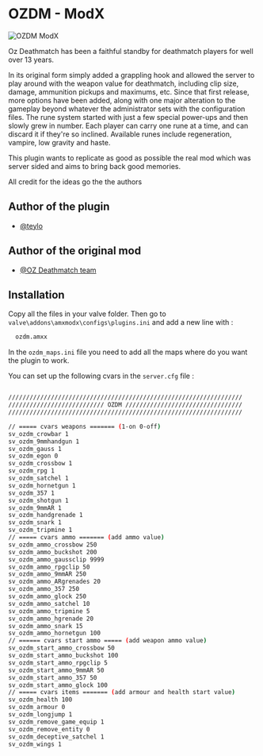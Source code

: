 # OZDM - ModX

![OZDM ModX](https://repository-images.githubusercontent.com/491540429/07c20528-70e2-4dc9-a30d-2f274ad42112)

Oz Deathmatch has been a faithful standby for deathmatch players for well over 13 years. 

In its original form simply added a grappling hook and allowed the server to play around with the weapon value for deathmatch, including clip size, damage, ammunition pickups and maximums, etc. Since that first release, more options have been added, along with one major alteration to the gameplay beyond whatever the administrator sets with the configuration files. The rune system started with just a few special power-ups and then slowly grew in number. Each player can carry one rune at a time, and can discard it if they're so inclined. Available runes include regeneration, vampire, low gravity and haste.


This plugin wants to replicate as good as possible the real mod which was server sided and aims to bring back good memories.

All credit for the ideas go the the authors


## Author of the plugin

- [@teylo](https://github.com/andreiseverin)

## Author of the original mod 
- [@OZ Deathmatch team](www.ozdeathmatch.com)



## Installation

Copy all the files in your valve folder. Then go to `valve\addons\amxmodx\configs\plugins.ini` and add a new line with : 

```bash
  ozdm.amxx
```
In the `ozdm_maps.ini` file you need to add all the maps where do you want the plugin to work.

You can set up the following cvars in the `server.cfg` file :

```bash

//////////////////////////////////////////////////////////////////
/////////////////////////// OZDM /////////////////////////////////
//////////////////////////////////////////////////////////////////

// ===== cvars weapons ======= (1-on 0-off)
sv_ozdm_crowbar 1
sv_ozdm_9mmhandgun 1
sv_ozdm_gauss 1
sv_ozdm_egon 0
sv_ozdm_crossbow 1
sv_ozdm_rpg 1
sv_ozdm_satchel 1
sv_ozdm_hornetgun 1
sv_ozdm_357 1
sv_ozdm_shotgun 1
sv_ozdm_9mmAR 1
sv_ozdm_handgrenade 1
sv_ozdm_snark 1
sv_ozdm_tripmine 1
// ===== cvars ammo ======= (add ammo value)
sv_ozdm_ammo_crossbow 250
sv_ozdm_ammo_buckshot 200
sv_ozdm_ammo_gaussclip 9999
sv_ozdm_ammo_rpgclip 50
sv_ozdm_ammo_9mmAR 250
sv_ozdm_ammo_ARgrenades 20
sv_ozdm_ammo_357 250
sv_ozdm_ammo_glock 250	
sv_ozdm_ammo_satchel 10
sv_ozdm_ammo_tripmine 5
sv_ozdm_ammo_hgrenade 20
sv_ozdm_ammo_snark 15	
sv_ozdm_ammo_hornetgun 100	
// ====== cvars start ammo ===== (add weapon ammo value)
sv_ozdm_start_ammo_crossbow 50
sv_ozdm_start_ammo_buckshot 100
sv_ozdm_start_ammo_rpgclip 5
sv_ozdm_start_ammo_9mmAR 50
sv_ozdm_start_ammo_357 50
sv_ozdm_start_ammo_glock 100
// ===== cvars items ======= (add armour and health start value)
sv_ozdm_health 100
sv_ozdm_armour 0
sv_ozdm_longjump 1 
sv_ozdm_remove_game_equip 1
sv_ozdm_remove_entity 0
sv_ozdm_deceptive_satchel 1
sv_ozdm_wings 1 

```

